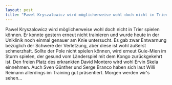 ```yaml
---
layout: post
title: "Pawel Kryszalowicz wird möglicherweise wohl doch nicht in Trier spielen können."
---
```


Pawel Kryszalowicz wird möglicherweise wohl doch nicht in Trier spielen können. Er konnte gestern erneut nicht trainieren und wurde heute in der Uniklinik noch einmal genauer am Knie untersucht. Es gab zwar Entwarnung bezüglich der Schwere der Verletzung, aber diese ist wohl äußerst schmerzhaft. Sollte der Pole nicht spielen können, wird erneut Guie-Mien im Sturm spielen, der gesund vom Länderspiel mit dem Kongo zurückgekehrt ist. Den freien Platz des erkrankten David Montero wird wohl Ervin Skela einnehmen. Auch Sven Günther und Serge Branco haben sich laut Willi Reimann allerdings im Training gut präsentiert. Morgen werden wir's sehen...
